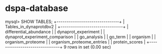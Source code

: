 # dspa-database
 
mysql> SHOW TABLES;
+--------------------------------+
| Tables_in_dynaprotdbv2         |
+--------------------------------+
| differential_abundance         |
| dynaprot_experiment            |
| dynaprot_experiment_comparison |
| go_analysis                    |
| go_term                        |
| organism                       |
| organism_proteome              |
| organism_proteome_entries      |
| protein_scores                 |
+--------------------------------+
9 rows in set (0.00 sec)
